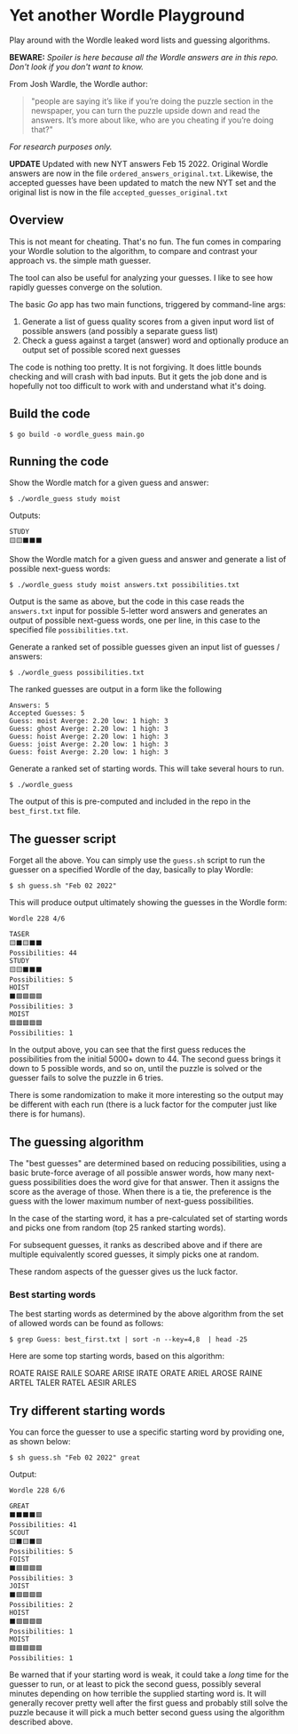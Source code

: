 # Yet another Wordle Playground

Play around with the Wordle leaked word lists and guessing algorithms.

**BEWARE:** *Spoiler is here because all the Wordle answers are in this repo.
Don't look if you don't want to know.*

From Josh Wardle, the Wordle author:

> "people are saying it’s like if you’re doing the puzzle section in the newspaper, you can turn the puzzle upside down and read the answers. It’s more about like, who are you cheating if you’re doing that?"

*For research purposes only.*

**UPDATE** Updated with new NYT answers Feb 15 2022. Original Wordle answers are 
now in the file `ordered_answers_original.txt`. Likewise, the accepted guesses have been 
updated to match the new NYT set and the original list is now in the file `accepted_guesses_original.txt` 

## Overview

This is not meant for cheating. That's no fun. 
The fun comes in comparing your Wordle solution to the algorithm, to compare
and contrast your approach vs. the simple math guesser.

The tool can also be useful for analyzing your guesses. I like to see how rapidly
guesses converge on the solution.

The basic *Go* app has two main functions, triggered by command-line args:

1. Generate a list of guess quality scores from a given input word list of possible answers (and possibly a separate guess list)
2. Check a guess against a target (answer) word and optionally produce an output set of possible scored next guesses

The code is nothing too pretty. It is not forgiving. 
It does little bounds checking and will crash with bad inputs.
But it gets the job done and is hopefully not too
difficult to work with and understand what it's doing.

## Build the code

```shell
$ go build -o wordle_guess main.go
```

## Running the code

Show the Wordle match for a given guess and answer:

```shell
$ ./wordle_guess study moist
```

Outputs:

```shell
STUDY
🟨🟨⬛⬛⬛
```

Show the Wordle match for a given guess and answer and generate a list of possible
next-guess words:

```shell
$ ./wordle_guess study moist answers.txt possibilities.txt
```

Output is the same as above, but the code in this case reads the `answers.txt` input for 
possible 5-letter word answers and generates an output of possible next-guess words, one per line,
in this case to the specified file `possibilities.txt`. 

Generate a ranked set of possible guesses given an input list of guesses / answers:

```shell
$ ./wordle_guess possibilities.txt
```

The ranked guesses are output in a form like the following

```shell
Answers: 5
Accepted Guesses: 5
Guess: moist Averge: 2.20 low: 1 high: 3
Guess: ghost Averge: 2.20 low: 1 high: 3
Guess: hoist Averge: 2.20 low: 1 high: 3
Guess: joist Averge: 2.20 low: 1 high: 3
Guess: foist Averge: 2.20 low: 1 high: 3
```

Generate a ranked set of starting words. This will take several hours to run.

```shell
$ ./wordle_guess
```

The output of this is pre-computed and included in the repo in the `best_first.txt` file.

## The guesser script

Forget all the above. You can simply use 
the `guess.sh` script to run the guesser on a specified Wordle of the day, 
basically to play Wordle:

```shell
$ sh guess.sh "Feb 02 2022"
```

This will produce output ultimately showing the guesses in the Wordle form:

```shell
Wordle 228 4/6

TASER
🟨⬛🟨⬛⬛
Possibilities: 44
STUDY
🟨🟨⬛⬛⬛
Possibilities: 5
HOIST
⬛🟩🟩🟩🟩
Possibilities: 3
MOIST
🟩🟩🟩🟩🟩
Possibilities: 1
```

In the output above, you can see that the first guess reduces the possibilities from
the initial 5000+ down to 44. The second guess brings it down to 5 possible words,
and so on, until the puzzle is solved or the guesser fails to solve the puzzle in 6 tries.

There is some randomization to make it more interesting so the output may be different 
with each run (there is a luck factor for the computer just like there is for humans).

## The guessing algorithm

The "best guesses" are determined based on reducing possibilities, 
using a basic brute-force average of all possible answer words, how many
next-guess possibilities does the word give for that answer. Then it assigns
the score as the average of those. When there is a tie, the preference is the 
guess with the lower maximum number of next-guess possibilities.

In the case of the starting word, it has a pre-calculated set of starting words
and picks one from random (top 25 ranked starting words).

For subsequent guesses, it ranks as described above and if there are multiple 
equivalently scored guesses, it simply picks one at random.

These random aspects of the guesser gives us the luck factor.

### Best starting words

The best starting words as determined by the above algorithm from the set of allowed
words can be found as follows:

```shell
$ grep Guess: best_first.txt | sort -n --key=4,8  | head -25
```

Here are some top starting words, based on this algorithm:

ROATE RAISE RAILE SOARE ARISE IRATE ORATE ARIEL AROSE RAINE ARTEL
TALER RATEL AESIR ARLES

## Try different starting words

You can force the guesser to use a specific starting word by providing one, as shown below:

```shell
$ sh guess.sh "Feb 02 2022" great
```
Output:

```shell
Wordle 228 6/6

GREAT
⬛⬛⬛⬛🟩
Possibilities: 41
SCOUT
🟨⬛🟨⬛🟩
Possibilities: 5
FOIST
⬛🟩🟩🟩🟩
Possibilities: 3
JOIST
⬛🟩🟩🟩🟩
Possibilities: 2
HOIST
⬛🟩🟩🟩🟩
Possibilities: 1
MOIST
🟩🟩🟩🟩🟩
Possibilities: 1
```

Be warned that if your starting word is weak, it could take a *long* time for the
guesser to run, or at least to pick the second guess, possibly several minutes 
depending on how terrible the supplied starting word is. It will generally recover
pretty well after the first guess and probably still solve the puzzle because it
will pick a much better second guess using the algorithm described above.
